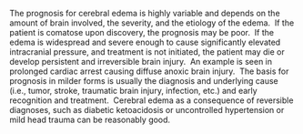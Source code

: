 The prognosis for cerebral edema is highly variable and depends on the amount of brain involved, the severity, and the etiology of the edema.  If the patient is comatose upon discovery, the prognosis may be poor.  If the edema is widespread and severe enough to cause significantly elevated intracranial pressure, and treatment is not initiated, the patient may die or develop persistent and irreversible brain injury.  An example is seen in prolonged cardiac arrest causing diffuse anoxic brain injury.  The basis for prognosis in milder forms is usually the diagnosis and underlying cause (i.e., tumor, stroke, traumatic brain injury, infection, etc.) and early recognition and treatment.  Cerebral edema as a consequence of reversible diagnoses, such as diabetic ketoacidosis or uncontrolled hypertension or mild head trauma can be reasonably good.